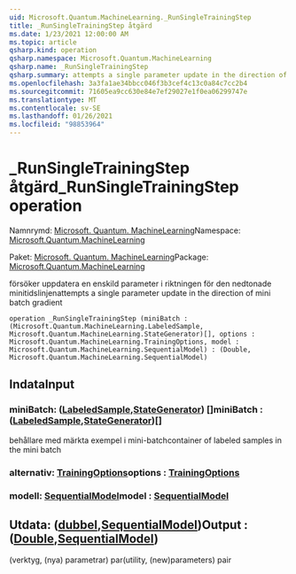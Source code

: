 ```yaml
---
uid: Microsoft.Quantum.MachineLearning._RunSingleTrainingStep
title: _RunSingleTrainingStep åtgärd
ms.date: 1/23/2021 12:00:00 AM
ms.topic: article
qsharp.kind: operation
qsharp.namespace: Microsoft.Quantum.MachineLearning
qsharp.name: _RunSingleTrainingStep
qsharp.summary: attempts a single parameter update in the direction of mini batch gradient
ms.openlocfilehash: 3a3fa1ae34bbcc046f3b3cef4c13c0a84c7cc2b4
ms.sourcegitcommit: 71605ea9cc630e84e7ef29027e1f0ea06299747e
ms.translationtype: MT
ms.contentlocale: sv-SE
ms.lasthandoff: 01/26/2021
ms.locfileid: "98853964"
---
```

# <a name="_runsingletrainingstep-operation"></a><span data-ttu-id="b43a3-102">_RunSingleTrainingStep åtgärd</span><span class="sxs-lookup"><span data-stu-id="b43a3-102">_RunSingleTrainingStep operation</span></span>

<span data-ttu-id="b43a3-103">Namnrymd: [Microsoft. Quantum. MachineLearning](xref:Microsoft.Quantum.MachineLearning)</span><span class="sxs-lookup"><span data-stu-id="b43a3-103">Namespace: [Microsoft.Quantum.MachineLearning](xref:Microsoft.Quantum.MachineLearning)</span></span>

<span data-ttu-id="b43a3-104">Paket: [Microsoft. Quantum. MachineLearning](https://nuget.org/packages/Microsoft.Quantum.MachineLearning)</span><span class="sxs-lookup"><span data-stu-id="b43a3-104">Package: [Microsoft.Quantum.MachineLearning](https://nuget.org/packages/Microsoft.Quantum.MachineLearning)</span></span>


<span data-ttu-id="b43a3-105">försöker uppdatera en enskild parameter i riktningen för den nedtonade minitidslinjen</span><span class="sxs-lookup"><span data-stu-id="b43a3-105">attempts a single parameter update in the direction of mini batch gradient</span></span>

```qsharp
operation _RunSingleTrainingStep (miniBatch : (Microsoft.Quantum.MachineLearning.LabeledSample, Microsoft.Quantum.MachineLearning.StateGenerator)[], options : Microsoft.Quantum.MachineLearning.TrainingOptions, model : Microsoft.Quantum.MachineLearning.SequentialModel) : (Double, Microsoft.Quantum.MachineLearning.SequentialModel)
```


## <a name="input"></a><span data-ttu-id="b43a3-106">Indata</span><span class="sxs-lookup"><span data-stu-id="b43a3-106">Input</span></span>

### <a name="minibatch--labeledsamplestategenerator"></a><span data-ttu-id="b43a3-107">miniBatch: ([LabeledSample](xref:Microsoft.Quantum.MachineLearning.LabeledSample),[StateGenerator](xref:Microsoft.Quantum.MachineLearning.StateGenerator)) []</span><span class="sxs-lookup"><span data-stu-id="b43a3-107">miniBatch : ([LabeledSample](xref:Microsoft.Quantum.MachineLearning.LabeledSample),[StateGenerator](xref:Microsoft.Quantum.MachineLearning.StateGenerator))[]</span></span>

<span data-ttu-id="b43a3-108">behållare med märkta exempel i mini-batch</span><span class="sxs-lookup"><span data-stu-id="b43a3-108">container of labeled samples in the mini batch</span></span>


### <a name="options--trainingoptions"></a><span data-ttu-id="b43a3-109">alternativ: [TrainingOptions](xref:Microsoft.Quantum.MachineLearning.TrainingOptions)</span><span class="sxs-lookup"><span data-stu-id="b43a3-109">options : [TrainingOptions](xref:Microsoft.Quantum.MachineLearning.TrainingOptions)</span></span>




### <a name="model--sequentialmodel"></a><span data-ttu-id="b43a3-110">modell: [SequentialModel](xref:Microsoft.Quantum.MachineLearning.SequentialModel)</span><span class="sxs-lookup"><span data-stu-id="b43a3-110">model : [SequentialModel](xref:Microsoft.Quantum.MachineLearning.SequentialModel)</span></span>





## <a name="output--doublesequentialmodel"></a><span data-ttu-id="b43a3-111">Utdata: ([dubbel](xref:microsoft.quantum.lang-ref.double),[SequentialModel](xref:Microsoft.Quantum.MachineLearning.SequentialModel))</span><span class="sxs-lookup"><span data-stu-id="b43a3-111">Output : ([Double](xref:microsoft.quantum.lang-ref.double),[SequentialModel](xref:Microsoft.Quantum.MachineLearning.SequentialModel))</span></span>

<span data-ttu-id="b43a3-112">(verktyg, (nya) parametrar) par</span><span class="sxs-lookup"><span data-stu-id="b43a3-112">(utility, (new)parameters) pair</span></span>